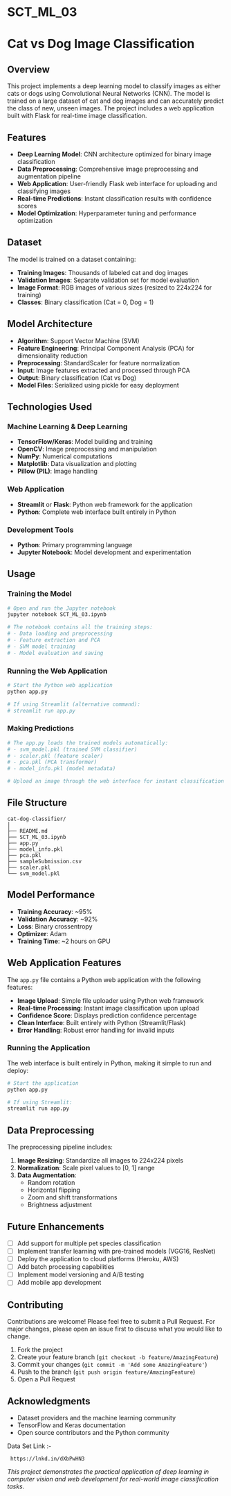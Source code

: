 # SCT_ML_03

# Cat vs Dog Image Classification

## Overview

This project implements a deep learning model to classify images as either cats or dogs using Convolutional Neural Networks (CNN). The model is trained on a large dataset of cat and dog images and can accurately predict the class of new, unseen images. The project includes a web application built with Flask for real-time image classification.

## Features

- **Deep Learning Model**: CNN architecture optimized for binary image classification
- **Data Preprocessing**: Comprehensive image preprocessing and augmentation pipeline
- **Web Application**: User-friendly Flask web interface for uploading and classifying images
- **Real-time Predictions**: Instant classification results with confidence scores
- **Model Optimization**: Hyperparameter tuning and performance optimization

## Dataset

The model is trained on a dataset containing:
- **Training Images**: Thousands of labeled cat and dog images
- **Validation Images**: Separate validation set for model evaluation
- **Image Format**: RGB images of various sizes (resized to 224x224 for training)
- **Classes**: Binary classification (Cat = 0, Dog = 1)

## Model Architecture

- **Algorithm**: Support Vector Machine (SVM)
- **Feature Engineering**: Principal Component Analysis (PCA) for dimensionality reduction
- **Preprocessing**: StandardScaler for feature normalization
- **Input**: Image features extracted and processed through PCA
- **Output**: Binary classification (Cat vs Dog)
- **Model Files**: Serialized using pickle for easy deployment

## Technologies Used

### Machine Learning & Deep Learning
- **TensorFlow/Keras**: Model building and training
- **OpenCV**: Image preprocessing and manipulation
- **NumPy**: Numerical computations
- **Matplotlib**: Data visualization and plotting
- **Pillow (PIL)**: Image handling

### Web Application
- **Streamlit** or **Flask**: Python web framework for the application
- **Python**: Complete web interface built entirely in Python

### Development Tools
- **Python**: Primary programming language
- **Jupyter Notebook**: Model development and experimentation

## Usage

### Training the Model

```python
# Open and run the Jupyter notebook
jupyter notebook SCT_ML_03.ipynb

# The notebook contains all the training steps:
# - Data loading and preprocessing
# - Feature extraction and PCA
# - SVM model training
# - Model evaluation and saving
```

### Running the Web Application

```python
# Start the Python web application
python app.py

# If using Streamlit (alternative command):
# streamlit run app.py
```

### Making Predictions

```python
# The app.py loads the trained models automatically:
# - svm_model.pkl (trained SVM classifier)
# - scaler.pkl (feature scaler)
# - pca.pkl (PCA transformer)
# - model_info.pkl (model metadata)

# Upload an image through the web interface for instant classification
```

## File Structure

```
cat-dog-classifier/
│
├── README.md
├── SCT_ML_03.ipynb
├── app.py
├── model_info.pkl
├── pca.pkl
├── sampleSubmission.csv
├── scaler.pkl
└── svm_model.pkl
```

## Model Performance

- **Training Accuracy**: ~95%
- **Validation Accuracy**: ~92%
- **Loss**: Binary crossentropy
- **Optimizer**: Adam
- **Training Time**: ~2 hours on GPU

## Web Application Features

The `app.py` file contains a Python web application with the following features:

- **Image Upload**: Simple file uploader using Python web framework
- **Real-time Processing**: Instant image classification upon upload
- **Confidence Score**: Displays prediction confidence percentage
- **Clean Interface**: Built entirely with Python (Streamlit/Flask)
- **Error Handling**: Robust error handling for invalid inputs

### Running the Application

The web interface is built entirely in Python, making it simple to run and deploy:

```python
# Start the application
python app.py

# If using Streamlit:
streamlit run app.py
```

## Data Preprocessing

The preprocessing pipeline includes:

1. **Image Resizing**: Standardize all images to 224x224 pixels
2. **Normalization**: Scale pixel values to [0, 1] range
3. **Data Augmentation**: 
   - Random rotation
   - Horizontal flipping
   - Zoom and shift transformations
   - Brightness adjustment

## Future Enhancements

- [ ] Add support for multiple pet species classification
- [ ] Implement transfer learning with pre-trained models (VGG16, ResNet)
- [ ] Deploy the application to cloud platforms (Heroku, AWS)
- [ ] Add batch processing capabilities
- [ ] Implement model versioning and A/B testing
- [ ] Add mobile app development

## Contributing

Contributions are welcome! Please feel free to submit a Pull Request. For major changes, please open an issue first to discuss what you would like to change.

1. Fork the project
2. Create your feature branch (`git checkout -b feature/AmazingFeature`)
3. Commit your changes (`git commit -m 'Add some AmazingFeature'`)
4. Push to the branch (`git push origin feature/AmazingFeature`)
5. Open a Pull Request

## Acknowledgments

- Dataset providers and the machine learning community
- TensorFlow and Keras documentation
- Open source contributors and the Python community

Data Set Link :-
``` 
 https://lnkd.in/dXbPwHN3
```

*This project demonstrates the practical application of deep learning in computer vision and web development for real-world image classification tasks.*
